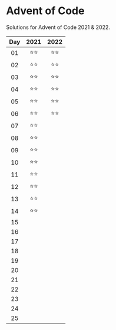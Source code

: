 # Advent of Code
Solutions for Advent of Code 2021 & 2022.

| Day | 2021 | 2022 |
| :-: | :-:  | :-:  |
| 01  | ⭐⭐ | ⭐⭐ |
| 02  | ⭐⭐ | ⭐⭐ |
| 03  | ⭐⭐ | ⭐⭐ |
| 04  | ⭐⭐ | ⭐⭐ |
| 05  | ⭐⭐ | ⭐⭐ |
| 06  | ⭐⭐ | ⭐⭐ |
| 07  | ⭐⭐ |  |
| 08  | ⭐⭐ |  |
| 09  | ⭐⭐ |  |
| 10  | ⭐⭐ |  |
| 11  | ⭐⭐ |  |
| 12  | ⭐⭐ |  |
| 13  | ⭐⭐ |  |
| 14  | ⭐⭐ |  |
| 15  |  |  |
| 16  |  |  |
| 17  |  |  |
| 18  |  |  |
| 19  |  |  |
| 20  |  |  |
| 21  |  |  |
| 22  |  |  |
| 23  |  |  |
| 24  |  |  |
| 25  |  |  |
